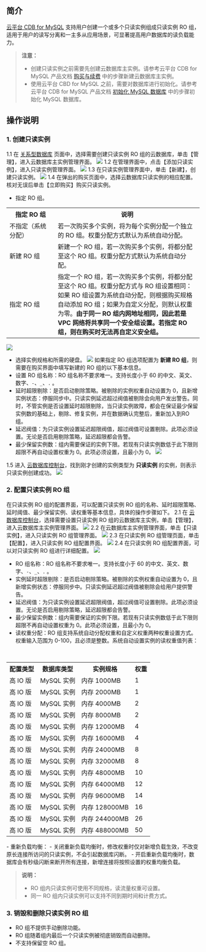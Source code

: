 ## 简介
[云平台 CDB for MySQL](http://tcecqpoc.fsphere.cn/product/cdb-overview) 支持用户创建一个或多个只读实例组成只读实例 RO 组，适用于用户的读写分离和一主多从应用场景，可显著提高用户数据库的读负载能力。
>**注意：**
> - 创建只读实例之前需要先创建云数据库主实例。请参考云平台 CDB for MySQL 产品文档 [购买与续费](/doc/product/236/5160) 中的步骤新建云数据库主实例。
> - 使用云平台 CBD for MySQL 之前，需要对数据库进行初始化。请参考云平台 CDB for MySQL 产品文档 [初始化 MySQL 数据库](/doc/product/236/3128) 中的步骤初始化 MySQL 数据库。

## 操作说明
### 1. 创建只读实例
1.1 在 [关系型数据库](http://console.tcecqpoc.fsphere.cn/cdb) 页面中，选择需要创建只读实例 RO 组的云数据库，单击【管理】，进入云数据库主实例管理界面。
![](http://imgcache.tcecqpoc.fsphere.cn/image/mc.qcloudimg.com/static/img/09c0db073e75d30c287de0f10ffed935/image.png)
1.2 在管理界面中，点击【添加只读实例】，进入只读实例管理界面。
![](http://imgcache.tcecqpoc.fsphere.cn/image/mc.qcloudimg.com/static/img/ac1a151fe0079fac79b2901a5f9283bc/image.png)
1.3 在只读实例管理界面中，单击【新建】，创建只读实例。
![](http://imgcache.tcecqpoc.fsphere.cn/image/mc.qcloudimg.com/static/img/fa84be50d87cd09d0c7f25f16b31ffca/image.png)
1.4 在弹出的购买页面中，选择云数据库只读实例的相应配置。核对无误后单击【立即购买】购买只读实例。
- 指定 RO 组。

 <table>
  <tr>
    <th width="25%">指定 RO 组</th>
    <th width="75%">说明</th>
  </tr>
  <tr>
    <td>不指定（系统分配）</td>
    <td>若一次购买多个实例，将为每个实例分配一个独立的 RO 组。权重分配方式默认为系统自动分配。</td>
  </tr>
  <tr>
    <td>新建 RO 组</td>
    <td>新建一个 RO 组，若一次购买多个实例，将都分配至这个 RO 组。权重分配方式默认为系统自动分配。</td>
  </tr>
  <tr>
    <td>指定 RO 组</td>
    <td>指定一个 RO 组，若一次购买多个实例，将都分配至这个 RO 组。权重分配方式与 RO 组设置相同：如果 RO 组设置为系统自动分配，则根据购买规格自动添加 RO 组；如果为自定义分配，则默认权重为零。<b>由于同一 RO 组内网地址相同，因此若是 VPC 网络将共享同一个安全组设置。若指定 RO 组，则在购买时无法再自定义安全组。</b></td>
  </tr>
</table>

 ![](http://imgcache.tcecqpoc.fsphere.cn/image/mc.qcloudimg.com/static/img/5db6834345e4087bff22e6c0715eb033/image.png)
 
- 选择实例规格和所需的硬盘。
![](http://imgcache.tcecqpoc.fsphere.cn/image/mc.qcloudimg.com/static/img/ab288476b0ad541d6064d7ef42209836/image.png)
如果指定 RO 组选项配置为 **新建 RO 组**，则需要在购买界面中填写新建的 RO 组的以下基本信息。
- 设置 RO 组名称：RO 组名称不要求唯一。支持长度小于 60 的中文、英文、数字、`-`、`_`、`.` 。
- <span id="rid-of-delay">延时超限剔除：是否启动剔除策略。被剔除的实例权重自动设置为 0，且新增实例状态：停服同步中。只读实例延迟超过阀值被剔除会向用户发出警告。同时，不管实例是否设置延时超限剔除，当只读实例故障，都会在保证最少保留实例数的基础上，剔除、修复实例，并在数据确认完整后，重新加入到RO组。</span>
- 延迟阀值：为只读实例设置延迟超限阀值，超过阀值可设置剔除。此项必须设置。无论是否启用剔除策略，延迟超限都会告警。
- 最少保留实例数：组内需要保证的实例下限。若现有只读实例数低于此下限则超限不再自动设置权重为 0。此项必须设置，且最小为 0。
![](http://imgcache.tcecqpoc.fsphere.cn/image/mc.qcloudimg.com/static/img/06cf1b511761c3fb35fd08a504af3750/image.png)

1.5 进入 [云数据库控制台](http://console.tcecqpoc.fsphere.cn/cdb)，找到刚才创建的实例类型为 **只读实例** 的实例，则表示只读实例创建成功。
![](http://imgcache.tcecqpoc.fsphere.cn/image/mc.qcloudimg.com/static/img/c43acd917b990016bb418220ee5e18e3/image.png)

### 2. 配置只读实例 RO 组
在只读实例 RO 组的配置界面，可以配置只读实例 RO 组的名称、延时超限策略、延时阈值、最少保留实例、读权重等基本信息，具体的操作步骤如下。
2.1 在 [云数据库控制台](http://console.tcecqpoc.fsphere.cn/cdb)，选择需要设置只读实例 RO 组的云数据库主实例，单击【管理】，进入云数据库主实例管理界面。
![](http://imgcache.tcecqpoc.fsphere.cn/image/mc.qcloudimg.com/static/img/a4c91d09c83f1e9d6738610ba4d81933/image.png)
2.2 在云数据库主实例管理界面，单击【只读实例】，进入只读实例 RO 组管理界面。 
![](http://imgcache.tcecqpoc.fsphere.cn/image/mc.qcloudimg.com/static/img/edfc8913abe2154244edbb36d01b6fe0/image.png)
2.3 在只读实例 RO 组管理页面，单击【配置】，进入只读实例 RO 组配置界面。
![](http://imgcache.tcecqpoc.fsphere.cn/image/mc.qcloudimg.com/static/img/96c1ece808557044fa9f788bf0a36d04/image.png)
2.4 在只读实例 RO 组配置界面，可以对只读实例 RO 组进行详细配置。
![](http://imgcache.tcecqpoc.fsphere.cn/image/mc.qcloudimg.com/static/img/2857c2fd73a6750e32c10667cd0f1f76/image.png)
- RO 组名称：RO 组名称不要求唯一。支持长度小于 60 的中文、英文、数字、`-`、`_`、`.` 。
- 实例延时超限剔除：是否启动剔除策略。被剔除的实例权重自动设置为 0，且新增实例状态：停服同步中。只读实例延迟超过阀值被剔除会给用户提供警告。
- 延迟阀值：为只读实例设置延迟超限阀值，超过阀值可设置剔除。此项必须设置。无论是否启用剔除策略，延迟超限都会告警。
- 最少保留实例数：组内需要保证的实例下限。若现有只读实例数低于此下限则超限不再自动设置权重为 0。此项必须设置，且最小为 0。
- 读权重分配：RO 组支持系统自动分配权重和自定义权重两种权重设置方式。权重输入范围为 0-100，且必须是整数。系统自动设置实例的读权重值列表：
<table>
  <tr>
    <th>配置类型</th>
    <th>数据库类型</th>
    <th>实例规格</th>
    <th>权重</th>
  </tr>
  <tr>
    <td>高 IO 版</td>
    <td>MySQL 实例</td>
		<td>内存 1000MB</td>
		<td>1</td>
  </tr>
  <tr>
    <td>高 IO 版</td>
    <td>MySQL 实例</td>
		<td>内存 2000MB</td>
		<td>1</td>
  </tr>
  <tr>
    <td>高 IO 版</td>
    <td>MySQL 实例</td>
		<td>内存 4000MB</td>
		<td>2</td>
  </tr>
	  <tr>
    <td>高 IO 版</td>
    <td>MySQL 实例</td>
		<td>内存 8000MB</td>
		<td>2</td>
  </tr>
	  <tr>
    <td>高 IO 版</td>
    <td>MySQL 实例</td>
		<td>内存 12000MB</td>
		<td>4</td>
  </tr>
	  <tr>
    <td>高 IO 版</td>
    <td>MySQL 实例</td>
		<td>内存 16000MB</td>
		<td>4</td>
  </tr>
	  <tr>
    <td>高 IO 版</td>
    <td>MySQL 实例</td>
		<td>内存 24000MB</td>
		<td>8</td>
  </tr>
	  <tr>
    <td>高 IO 版</td>
    <td>MySQL 实例</td>
		<td>内存 32000MB</td>
		<td>8</td>
  </tr>
	  <tr>
    <td>高 IO 版</td>
    <td>MySQL 实例</td>
		<td>内存 48000MB</td>
		<td>10</td>
  </tr>
	  <tr>
    <td>高 IO 版</td>
    <td>MySQL 实例</td>
		<td>内存 64000MB</td>
		<td>12</td>
  </tr>
	  <tr>
    <td>高 IO 版</td>
    <td>MySQL 实例</td>
		<td>内存 96000MB</td>
		<td>14</td>
  </tr>
	  <tr>
    <td>高 IO 版</td>
    <td>MySQL 实例</td>
		<td>内存 128000MB</td>
		<td>16</td>
  </tr>
	  <tr>
    <td>高 IO 版</td>
    <td>MySQL 实例</td>
		<td>内存 244000MB</td>
		<td>26</td>
  </tr>  <tr>
    <td>高 IO 版</td>
    <td>MySQL 实例</td>
		<td>内存 488000MB</td>
		<td>50</td>
  </tr>
</table>
- 重新负载均衡：
	- 关闭重新负载均衡时，修改权重时仅对新增负载生效，不改变原长连接所访问的只读实例，不会引起数据库闪断。
	- 开启重新负载均衡时，数据库会有秒级闪断来断开所有连接，新增连接将按照设置的权重均衡负载。

> **说明：**
> - RO 组内只读实例可使用不同规格，读流量权重可设置。
> - 同一 RO 组内只读实例可以支持不同到期时间和计费方式。

### 3. 销毁和删除只读实例 RO 组
- RO 组不提供手动删除功能。
- RO 组随着组内最后一个只读实例被彻底销毁而自动删除。
- 不支持保留空 RO 组。

